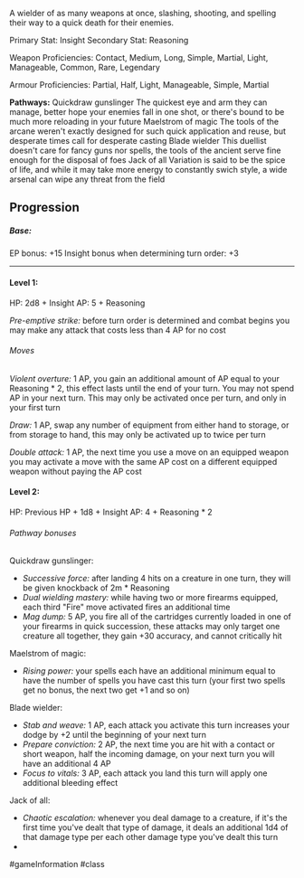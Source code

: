 A wielder of as many weapons at once, slashing, shooting, and spelling their way to a quick death for their enemies.

Primary Stat: Insight
Secondary Stat: Reasoning

Weapon Proficiencies: Contact, Medium, Long, Simple, Martial, Light, Manageable, Common, Rare, Legendary

Armour Proficiencies: Partial, Half, Light, Manageable, Simple, Martial

**Pathways:**
Quickdraw gunslinger
	The quickest eye and arm they can manage, better hope your enemies fall in one shot, or there's bound to be much more reloading in your future
Maelstrom of magic
	The tools of the arcane weren't exactly designed for such quick application and reuse, but desperate times call for desperate casting
Blade wielder
	This duellist doesn't care for fancy guns nor spells, the tools of the ancient serve fine enough for the disposal of foes
Jack of all
	Variation is said to be the spice of life, and while it may take more energy to constantly swich style, a wide arsenal can wipe any threat from the field

## Progression

##### Base:
EP bonus: +15
Insight bonus when determining turn order: +3

---
#### Level 1:

HP: 2d8 + Insight
AP: 5 + Reasoning

*Pre-emptive strike:* before turn order is determined and combat begins you may make any attack that costs less than 4 AP for no cost
###### Moves
*Violent overture:* 1 AP, you gain an additional amount of AP equal to your Reasoning * 2, this effect lasts until the end of your turn. You may not spend AP in your next turn. This may only be activated once per turn, and only in your first turn

*Draw:* 1 AP, swap any number of equipment from either hand to storage, or from storage to hand, this may only be activated up to twice per turn

*Double attack:* 1 AP, the next time you use a move on an equipped weapon you may activate a move with the same AP cost on a different equipped weapon without paying the AP cost

#### Level 2:

HP: Previous HP + 1d8 + Insight
AP: 4 + Reasoning * 2

###### Pathway bonuses

Quickdraw gunslinger: 
- *Successive force:* after landing 4 hits on a creature in one turn, they will be given knockback of 2m * Reasoning
- *Dual wielding mastery:* while having two or more firearms equipped, each third "Fire" move activated fires an additional time
- *Mag dump:* 5 AP, you fire all of the cartridges currently loaded in one of your firearms in quick succession, these attacks may only target one creature all together, they gain +30 accuracy, and cannot critically hit

Maelstrom of magic:
- *Rising power:* your spells each have an additional minimum equal to have the number of spells you have cast this turn (your first two spells get no bonus, the next two get +1 and so on)

Blade wielder:
- *Stab and weave:* 1 AP, each attack you activate this turn increases your dodge by +2 until the beginning of your next turn
- *Prepare conviction:* 2 AP, the next time you are hit with a contact or short weapon, half the incoming damage, on your next turn you will have an additional 4 AP
- *Focus to vitals:* 3 AP, each attack you land this turn will apply one additional bleeding effect

Jack of all:
- *Chaotic escalation:* whenever you deal damage to a creature, if it's the first time you've dealt that type of damage, it deals an additional 1d4 of that damage type per each other damage type you've dealt this turn
- 


#gameInformation #class